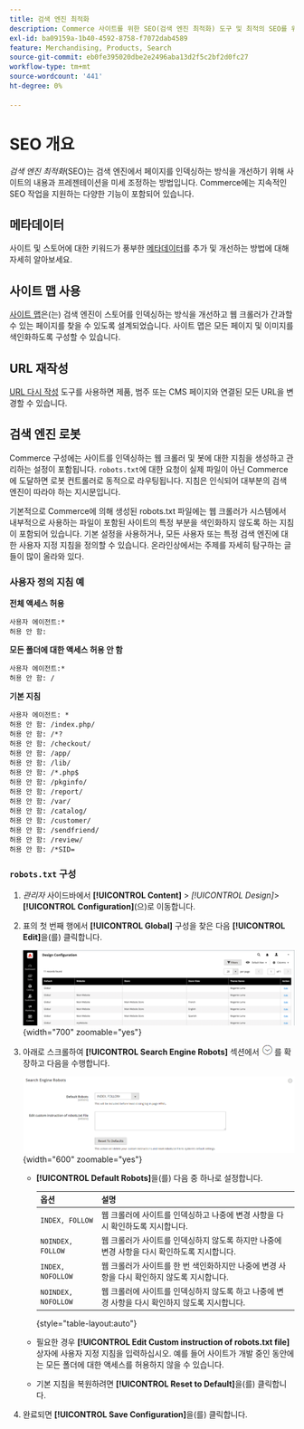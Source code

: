 ```yaml
---
title: 검색 엔진 최적화
description: Commerce 사이트를 위한 SEO(검색 엔진 최적화) 도구 및 최적의 SEO를 위한 모범 사례에 대해 알아봅니다.
exl-id: ba09159a-1b40-4592-8758-f7072dab4589
feature: Merchandising, Products, Search
source-git-commit: eb0fe395020dbe2e2496aba13d2f5c2bf2d0fc27
workflow-type: tm+mt
source-wordcount: '441'
ht-degree: 0%

---
```


# SEO 개요

_검색 엔진 최적화_(SEO)는 검색 엔진에서 페이지를 인덱싱하는 방식을 개선하기 위해 사이트의 내용과 프레젠테이션을 미세 조정하는 방법입니다. Commerce에는 지속적인 SEO 작업을 지원하는 다양한 기능이 포함되어 있습니다.

## 메타데이터

사이트 및 스토어에 대한 키워드가 풍부한 [메타데이터](meta-data.md)를 추가 및 개선하는 방법에 대해 자세히 알아보세요.

## 사이트 맵 사용

[사이트 맵](sitemap-xml.md)은(는) 검색 엔진이 스토어를 인덱싱하는 방식을 개선하고 웹 크롤러가 간과할 수 있는 페이지를 찾을 수 있도록 설계되었습니다. 사이트 맵은 모든 페이지 및 이미지를 색인화하도록 구성할 수 있습니다.

## URL 재작성

[URL 다시 작성](url-rewrite.md) 도구를 사용하면 제품, 범주 또는 CMS 페이지와 연결된 모든 URL을 변경할 수 있습니다.

## 검색 엔진 로봇

Commerce 구성에는 사이트를 인덱싱하는 웹 크롤러 및 봇에 대한 지침을 생성하고 관리하는 설정이 포함됩니다. `robots.txt`에 대한 요청이 실제 파일이 아닌 Commerce에 도달하면 로봇 컨트롤러로 동적으로 라우팅됩니다. 지침은 인식되어 대부분의 검색 엔진이 따라야 하는 지시문입니다.

기본적으로 Commerce에 의해 생성된 robots.txt 파일에는 웹 크롤러가 시스템에서 내부적으로 사용하는 파일이 포함된 사이트의 특정 부분을 색인화하지 않도록 하는 지침이 포함되어 있습니다. 기본 설정을 사용하거나, 모든 사용자 또는 특정 검색 엔진에 대한 사용자 지정 지침을 정의할 수 있습니다. 온라인상에서는 주제를 자세히 탐구하는 글들이 많이 올라와 있다.

### 사용자 정의 지침 예

**전체 액세스 허용**

    사용자 에이전트:*
    허용 안 함:

**모든 폴더에 대한 액세스 허용 안 함**

    사용자 에이전트:*
    허용 안 함: /

**기본 지침**

    사용자 에이전트: *
    허용 안 함: /index.php/
    허용 안 함: /*?
    허용 안 함: /checkout/
    허용 안 함: /app/
    허용 안 함: /lib/
    허용 안 함: /*.php$
    허용 안 함: /pkginfo/
    허용 안 함: /report/
    허용 안 함: /var/
    허용 안 함: /catalog/
    허용 안 함: /customer/
    허용 안 함: /sendfriend/
    허용 안 함: /review/
    허용 안 함: /*SID=

### `robots.txt` 구성

1. _관리자_ 사이드바에서 **[!UICONTROL Content]** > _[!UICONTROL Design]_>**[!UICONTROL Configuration]**(으)로 이동합니다.

1. 표의 첫 번째 행에서 **[!UICONTROL Global]** 구성을 찾은 다음 **[!UICONTROL Edit]**&#x200B;을(를) 클릭합니다.

   ![전역 디자인 구성](./assets/design-configuration-grid.png){width="700" zoomable="yes"}

1. 아래로 스크롤하여 **[!UICONTROL Search Engine Robots]** 섹션에서 ![확장 선택기](../assets/icon-display-expand.png)를 확장하고 다음을 수행합니다.

   ![디자인 구성 - 검색 엔진 로봇](./assets/design-configuration-search-engine-robots.png){width="600" zoomable="yes"}

   - **[!UICONTROL Default Robots]**&#x200B;을(를) 다음 중 하나로 설정합니다.

     | 옵션 | 설명 |
     |------|------------|
     | `INDEX, FOLLOW` | 웹 크롤러에 사이트를 인덱싱하고 나중에 변경 사항을 다시 확인하도록 지시합니다. |
     | `NOINDEX, FOLLOW` | 웹 크롤러가 사이트를 인덱싱하지 않도록 하지만 나중에 변경 사항을 다시 확인하도록 지시합니다. |
     | `INDEX, NOFOLLOW` | 웹 크롤러가 사이트를 한 번 색인화하지만 나중에 변경 사항을 다시 확인하지 않도록 지시합니다. |
     | `NOINDEX, NOFOLLOW` | 웹 크롤러에 사이트를 인덱싱하지 않도록 하고 나중에 변경 사항을 다시 확인하지 않도록 지시합니다. |

     {style="table-layout:auto"}

   - 필요한 경우 **[!UICONTROL Edit Custom instruction of robots.txt file]** 상자에 사용자 지정 지침을 입력하십시오. 예를 들어 사이트가 개발 중인 동안에는 모든 폴더에 대한 액세스를 허용하지 않을 수 있습니다.

   - 기본 지침을 복원하려면 **[!UICONTROL Reset to Default]**&#x200B;을(를) 클릭합니다.

1. 완료되면 **[!UICONTROL Save Configuration]**&#x200B;을(를) 클릭합니다.
